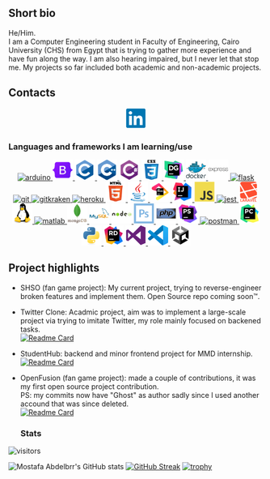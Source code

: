 ## Short bio
He/Him.<br>
I am a Computer Engineering student in Faculty of Engineering, Cairo University (CHS) from Egypt that is trying to gather more experience and have fun along the way. I am also hearing impaired, but I never let that stop me. My projects so far included both academic and non-academic projects.

## Contacts
<p align="center">
<a href="https://linkedin.com/in/mostafa-abdelbrr" target="_blank" rel="noreferrer">
    <img
      src="https://raw.githubusercontent.com/devicons/devicon/develop/icons/linkedin/linkedin-original.svg"
      alt="linkedin"
      width="40"
      height="40"
    />
  </a>
</p>

<!-- <h3 align="left">Languages and Tools:</h3> -->
### Languages and frameworks I am learning/use
<p align="center">
  <a href="https://www.arduino.cc/" target="_blank" rel="noreferrer">
    <img
      src="https://cdn.worldvectorlogo.com/logos/arduino-1.svg"
      alt="arduino"
      width="40"
      height="40"
    />
  </a>
  <a href="https://getbootstrap.com" target="_blank" rel="noreferrer">
    <img
      src="https://raw.githubusercontent.com/devicons/devicon/develop/icons/bootstrap/bootstrap-original.svg"
      alt="bootstrap"
      width="40"
      height="40"
    />
  </a>
  <a href="https://www.cprogramming.com/" target="_blank" rel="noreferrer">
    <img
      src="https://raw.githubusercontent.com/devicons/devicon/develop/icons/c/c-original.svg"
      alt="c"
      width="40"
      height="40"
    />
  </a>
  <a href="https://www.w3schools.com/cpp/" target="_blank" rel="noreferrer">
    <img
      src="https://raw.githubusercontent.com/devicons/devicon/develop/icons/cplusplus/cplusplus-original.svg"
      alt="cplusplus"
      width="40"
      height="40"
    />
  </a>
  <a href="https://www.w3schools.com/cs/" target="_blank" rel="noreferrer">
    <img
      src="https://raw.githubusercontent.com/devicons/devicon/develop/icons/csharp/csharp-original.svg"
      alt="csharp"
      width="40"
      height="40"
    />
  </a>
  <a href="https://www.w3schools.com/css/" target="_blank" rel="noreferrer">
    <img
      src="https://raw.githubusercontent.com/devicons/devicon/develop/icons/css3/css3-original-wordmark.svg"
      alt="css3"
      width="40"
      height="40"
    />
  </a>
  <a href="https://www.jetbrains.com/datagrip/" target="_blank" rel="noreferrer">
    <img
      src="https://raw.githubusercontent.com/devicons/devicon/develop/icons/datagrip/datagrip-original.svg"
      alt="docker"
      width="40"
      height="40"
    />
  </a>
  <a href="https://www.docker.com/" target="_blank" rel="noreferrer">
    <img
      src="https://raw.githubusercontent.com/devicons/devicon/develop/icons/docker/docker-original-wordmark.svg"
      alt="docker"
      width="40"
      height="40"
    />
  </a>
  <a href="https://expressjs.com" target="_blank" rel="noreferrer">
    <img
      src="https://raw.githubusercontent.com/devicons/devicon/develop/icons/express/express-original-wordmark.svg"
      alt="express"
      width="40"
      height="40"
    />
  </a>
  <a href="https://flask.palletsprojects.com/" target="_blank" rel="noreferrer">
    <img
      src="https://www.vectorlogo.zone/logos/pocoo_flask/pocoo_flask-icon.svg"
      alt="flask"
      width="40"
      height="40"
    />
  </a>
  <a href="https://git-scm.com/" target="_blank" rel="noreferrer">
    <img
      src="https://www.vectorlogo.zone/logos/git-scm/git-scm-icon.svg"
      alt="git"
      width="40"
      height="40"
    />
  </a>
  <a href="https://www.gitkraken.com/" target="_blank" rel="noreferrer">
    <img
      src="https://www.gitkraken.com/wp-content/uploads/2021/06/gitkraken-logo-dark-sq.svg"
      alt="gitkraken"
      width="40"
      height="40"
    />
  </a>
  <a href="https://heroku.com" target="_blank" rel="noreferrer">
    <img
      src="https://www.vectorlogo.zone/logos/heroku/heroku-icon.svg"
      alt="heroku"
      width="40"
      height="40"
    />
  </a>
  <a href="https://www.w3.org/html/" target="_blank" rel="noreferrer">
    <img
      src="https://raw.githubusercontent.com/devicons/devicon/develop/icons/html5/html5-original-wordmark.svg"
      alt="html5"
      width="40"
      height="40"
    />
  </a>
  <a href="https://www.java.com" target="_blank" rel="noreferrer">
    <img
      src="https://raw.githubusercontent.com/devicons/devicon/develop/icons/java/java-original.svg"
      alt="java"
      width="40"
      height="40"
    />
  </a>
  <a href="https://www.jetbrains.com" target="_blank" rel="noreferrer">
    <img
      src="https://raw.githubusercontent.com/devicons/devicon/develop/icons/jetbrains/jetbrains-original.svg"
      alt="jetbrains"
      width="40"
      height="40"
    />
  </a>
  <a href="https://www.jetbrains.com/idea/" target="_blank" rel="noreferrer">
    <img
      src="https://raw.githubusercontent.com/devicons/devicon/develop/icons/intellij/intellij-original.svg"
      alt="intellij idea"
      width="40"
      height="40"
    />
  </a>
  <a
    href="https://developer.mozilla.org/en-US/docs/Web/JavaScript"
    target="_blank"
    rel="noreferrer"
  >
    <img
      src="https://raw.githubusercontent.com/devicons/devicon/develop/icons/javascript/javascript-original.svg"
      alt="javascript"
      width="40"
      height="40"
    />
  </a>
  <a href="https://jestjs.io" target="_blank" rel="noreferrer">
    <img
      src="https://www.vectorlogo.zone/logos/jestjsio/jestjsio-icon.svg"
      alt="jest"
      width="40"
      height="40"
    />
  </a>
  <a href="https://laravel.com/" target="_blank" rel="noreferrer">
    <img
      src="https://raw.githubusercontent.com/devicons/devicon/develop/icons/laravel/laravel-plain-wordmark.svg"
      alt="laravel"
      width="40"
      height="40"
    />
  </a>
  <a href="https://www.linux.org/" target="_blank" rel="noreferrer">
    <img
      src="https://raw.githubusercontent.com/devicons/devicon/develop/icons/linux/linux-original.svg"
      alt="linux"
      width="40"
      height="40"
    />
  </a>
  <a href="https://www.mathworks.com/" target="_blank" rel="noreferrer">
    <img
      src="https://upload.wikimedia.org/wikipedia/commons/2/21/Matlab_Logo.png"
      alt="matlab"
      width="40"
      height="40"
    />
  </a>
  <a href="https://www.mongodb.com/" target="_blank" rel="noreferrer">
    <img
      src="https://raw.githubusercontent.com/devicons/devicon/develop/icons/mongodb/mongodb-original-wordmark.svg"
      alt="mongodb"
      width="40"
      height="40"
    />
  </a>
  <a href="https://www.mysql.com/" target="_blank" rel="noreferrer">
    <img
      src="https://raw.githubusercontent.com/devicons/devicon/develop/icons/mysql/mysql-original-wordmark.svg"
      alt="mysql"
      width="40"
      height="40"
    />
  </a>
  <a href="https://nodejs.org" target="_blank" rel="noreferrer">
    <img
      src="https://raw.githubusercontent.com/devicons/devicon/develop/icons/nodejs/nodejs-original-wordmark.svg"
      alt="nodejs"
      width="40"
      height="40"
    />
  </a>
  <a href="https://www.photoshop.com/en" target="_blank" rel="noreferrer">
    <img
      src="https://raw.githubusercontent.com/devicons/devicon/develop/icons/photoshop/photoshop-line.svg"
      alt="photoshop"
      width="40"
      height="40"
    />
  </a>
  <a href="https://www.php.net" target="_blank" rel="noreferrer">
    <img
      src="https://raw.githubusercontent.com/devicons/devicon/develop/icons/php/php-original.svg"
      alt="php"
      width="40"
      height="40"
    />
  </a>
  <a href="https://www.jetbrains.com/phpstorm/" target="_blank" rel="noreferrer">
    <img
      src="https://raw.githubusercontent.com/devicons/devicon/develop/icons/phpstorm/phpstorm-original.svg"
      alt="php"
      width="40"
      height="40"
    />
  </a>
  <a href="https://postman.com" target="_blank" rel="noreferrer">
    <img
      src="https://www.vectorlogo.zone/logos/getpostman/getpostman-icon.svg"
      alt="postman"
      width="40"
      height="40"
    />
  </a>
  <a href="https://www.jetbrains.com/pycharm/" target="_blank" rel="noreferrer">
    <img
      src="https://raw.githubusercontent.com/devicons/devicon/develop/icons/pycharm/pycharm-original.svg"
      alt="python"
      width="40"
      height="40"
    />
  </a>
  <a href="https://www.python.org" target="_blank" rel="noreferrer">
    <img
      src="https://raw.githubusercontent.com/devicons/devicon/develop/icons/python/python-original.svg"
      alt="python"
      width="40"
      height="40"
    />
  </a>
  <a href="https://www.jetbrains.com/rider/" target="_blank" rel="noreferrer">
    <img
      src="https://raw.githubusercontent.com/devicons/devicon/develop/icons/rider/rider-original.svg"
      alt="python"
      width="40"
      height="40"
    />
  </a>
  <a href="https://visualstudio.microsoft.com/" target="_blank" rel="noreferrer">
    <img
      src="https://raw.githubusercontent.com/devicons/devicon/develop/icons/visualstudio/visualstudio-plain.svg"
      alt="visual studio"
      width="40"
      height="40"
    />
  </a>
  <a href="https://code.visualstudio.com/" target="_blank" rel="noreferrer">
    <img
      src="https://raw.githubusercontent.com/devicons/devicon/develop/icons/vscode/vscode-original.svg"
      alt="vscode"
      width="40"
      height="40"
    />
  </a>
  <a href="https://unity.com/" target="_blank" rel="noreferrer">
    <img
      src="https://raw.githubusercontent.com/devicons/devicon/develop/icons/unity/unity-original.svg"
      alt="unity"
      width="40"
      height="40"
    />
  </a>
</p>


## Project highlights

- SHSO (fan game project): My current project, trying to reverse-engineer broken features and implement them. Open Source repo coming soon:tm:.
- Twitter Clone: Acadmic project, aim was to implement a large-scale project via trying to imitate Twitter, my role mainly focused on backened tasks.<br>
  [![Readme Card](https://github-readme-stats.vercel.app/api/pin/?username=Twitter-CUFE-CCEC-2023&repo=Twitter-Backend&show_owner=true&theme=radical)](https://github.com/Twitter-CUFE-CCEC-2023/Twitter-Backend)
- StudentHub: backend and minor frontend project for MMD internship.<br>
  [![Readme Card](https://github-readme-stats.vercel.app/api/pin/?username=mostafa-abdelbrr&repo=StudentHub&show_owner=true&theme=radical)](https://github.com/mostafa-abdelbrr/StudentHub)
- OpenFusion (fan game project): made a couple of contributions, it was my first open source project contribution.<br>PS: my commits now have "Ghost" as author sadly since I used another accound that was since deleted.<br>
  [![Readme Card](https://github-readme-stats.vercel.app/api/pin/?username=OpenFusionProject&repo=OpenFusion&show_owner=true&theme=radical)](https://github.com/OpenFusionProject/OpenFusion)

  ### Stats

<!-- [![Mostafa Abdelbrr's GitHub stats](https://github-readme-stats.vercel.app/api?username=mostafa-abdelbrr)](https://github.com/mostafa-abdelbrr/github-readme-stats) -->

![visitors](https://visitor-badge.glitch.me/badge?page_id=mostafa-abdelbrr&left_color=green&right_color=blue) <br>

![Mostafa Abdelbrr's GitHub stats](https://github-readme-stats.vercel.app/api?username=mostafa-abdelbrr&count_private=true&show_icons=true&theme=radical)
[![GitHub Streak](https://streak-stats.demolab.com/?user=mostafa-abdelbrr&theme=dark)](https://git.io/streak-stats)
[![trophy](https://github-profile-trophy.vercel.app/?username=mostafa-abdelbrr&theme=onedark)](https://github.com/ryo-ma/github-profile-trophy)<br>
